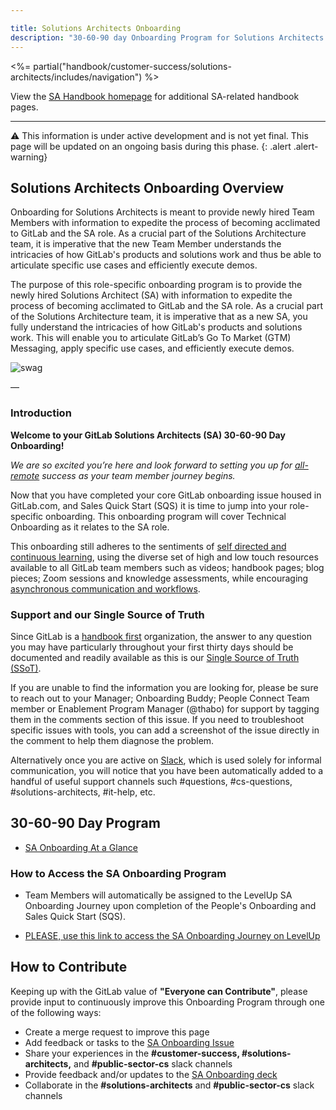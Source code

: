 ```yaml
---

title: Solutions Architects Onboarding
description: "30-60-90 day Onboarding Program for Solutions Architects (SA)."
---
```







<%= partial("handbook/customer-success/solutions-architects/includes/navigation") %>

View the [SA Handbook homepage](https://about.gitlab.com/handbook/customer-success/solutions-architects/) for additional SA-related handbook pages.

---

⚠️ This information is under active development and is not yet final. This page will be updated on an ongoing basis during this phase.
{: .alert .alert-warning}


## Solutions Architects Onboarding Overview 

Onboarding for Solutions Architects is meant to provide newly hired Team Members with information to expedite the process of becoming acclimated to GitLab and the SA role. As a crucial part of the Solutions Architecture team, it is imperative that the new Team Member understands the intricacies of how GitLab's products and solutions work and thus be able to articulate specific use cases and efficiently execute demos. 

The purpose of this role-specific onboarding program is to provide the newly hired Solutions Architect (SA) with information to expedite the process of becoming acclimated to GitLab and the SA role. As a crucial part of the Solutions Architecture team, it is imperative that as a new SA, you fully understand the intricacies of how GitLab's products and solutions work. This will enable you to articulate GitLab’s Go To Market (GTM) Messaging, apply specific use cases, and efficiently execute demos. 

![swag](https://gitlab.com/gitlab-com/people-group/peopleops-eng/emails/-/raw/f300f5097b8364158541bc447ad71af2d6fad249/images/swag.png)

—

### Introduction

**Welcome to your GitLab Solutions Architects (SA) 30-60-90 Day Onboarding!**

_We are so excited you’re here and look forward to setting you up for [all-remote](/handbook/company/culture/all-remote/guide/) success as your team member journey begins._

Now that you have completed your core GitLab onboarding issue housed in GitLab.com, and Sales Quick Start (SQS) it is time to jump into your role-specific onboarding. This onboarding program will cover Technical Onboarding as it relates to the SA role.

This onboarding still adheres to the sentiments of [self directed and continuous learning](/handbook/company/culture/all-remote/self-service/), using the diverse set of high and low touch resources available to all GitLab team members such as videos; handbook pages; blog pieces; Zoom sessions and knowledge assessments, while encouraging [asynchronous communication and workflows](/handbook/company/culture/all-remote/asynchronous/).

### Support and our Single Source of Truth

Since GitLab is a [handbook first](/handbook/company/culture/all-remote/handbook-first-documentation/) organization, the answer to any question you may have particularly throughout your first thirty days should be documented and readily available as this is our [Single Source of Truth (SSoT)](/handbook/values/#single-source-of-truth).

If you are unable to find the information you are looking for, please be sure to reach out to your Manager; Onboarding Buddy; People Connect Team member or Enablement Program Manager (@thabo) for support by tagging them in the comments section of this issue. If you need to troubleshoot specific issues with tools, you can add a screenshot of the issue directly in the comment to help them diagnose the problem.

Alternatively once you are active on [Slack](/handbook/communication/#key-slack-channels), which is used solely for informal communication, you will notice that you have been automatically added to a handful of useful support channels such #questions, #cs-questions, #solutions-architects, #it-help, etc.

## 30-60-90 Day Program
* [SA Onboarding At a Glance](https://docs.google.com/presentation/d/1_4rX6svo7QC7bHBBYjABzhasS5_Gu07sMznbLe3G_Eg/edit#slide=id.g118aed8c9bf_0_193)

### How to Access the SA Onboarding Program

* Team Members will automatically be assigned to the LevelUp SA Onboarding Journey upon completion of the People's Onboarding and Sales Quick Start (SQS).

* [PLEASE, use this link to access the SA Onboarding Journey on LevelUp](https://levelup.gitlab.com/learn/learning-path/solutions-architect-30-60-90-onboarding-journey)



## How to Contribute
Keeping up with the GitLab value of **"Everyone can Contribute"**, please provide input to continuously improve this Onboarding Program through one of the following ways:
* Create a merge request to improve this page
* Add feedback or tasks to the [SA Onboarding Issue](https://gitlab.com/gitlab-com/sales-team/field-operations/enablement/-/issues/1287)
* Share your experiences in the **#customer-success, #solutions-architects,** and **#public-sector-cs** slack channels
* Provide feedback and/or updates to the [SA Onboarding deck](https://docs.google.com/presentation/d/1mRtclua-2YCvtzHxyQX2QxG8VDeNxBM2CQ0AbwfRNRI/edit#slide=id.ge787e7a9b2_0_213)
* Collaborate in the **#solutions-architects** and **#public-sector-cs** slack channels

